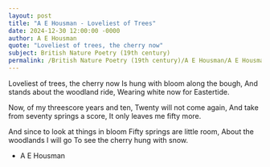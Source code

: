 ```yaml
---
layout: post
title: "A E Housman - Loveliest of Trees"
date: 2024-12-30 12:00:00 -0000
author: A E Housman
quote: "Loveliest of trees, the cherry now"
subject: British Nature Poetry (19th century)
permalink: /British Nature Poetry (19th century)/A E Housman/A E Housman - Loveliest of Trees
---
```


Loveliest of trees, the cherry now
Is hung with bloom along the bough,
And stands about the woodland ride,
Wearing white now for Eastertide.

Now, of my threescore years and ten,
Twenty will not come again,
And take from seventy springs a score,
It only leaves me fifty more.

And since to look at things in bloom
Fifty springs are little room,
About the woodlands I will go
To see the cherry hung with snow.

- A E Housman
